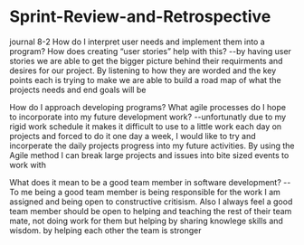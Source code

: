 # Sprint-Review-and-Retrospective
journal 8-2
How do I interpret user needs and implement them into a program? How does creating “user stories” help with this?
--by having user stories we are able to get the bigger picture behind their requirments and desires for our project. By listening to how they are worded and the key points each is trying to make we are able to build a road map of what the projects needs and end goals will be 

How do I approach developing programs? What agile processes do I hope to incorporate into my future development work?
--unfortunatly due to my rigid work schedule it makes it difficult to use to a little work each day on projects and forced to do it one day a week, I would like to try and incorperate the daily projects progress into my future activities. By using the Agile method I can break large projects and issues into bite sized events to work with

What does it mean to be a good team member in software development?
--To me being a good team member is being responsible for the work I am assigned and being open to constructive critisism. Also I always feel a good team member should be open to helping and teaching the rest of their team mate, not doing work for them but helping by sharing knowlege skills and wisdom. by helping each other the team is stronger
